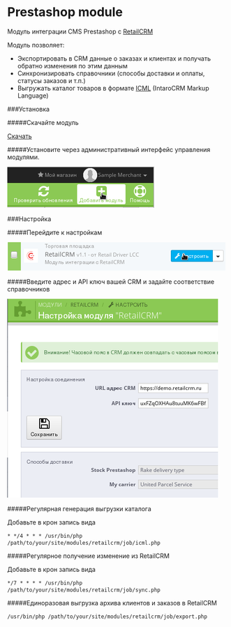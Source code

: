 Prestashop module
=================

Модуль интеграции CMS Prestashop c [RetailCRM](http://www.retailcrm.com)

Модуль позволяет:

* Экспортировать в CRM данные о заказах и клиентах и получать обратно изменения по этим данным
* Синхронизировать справочники (способы доставки и оплаты, статусы заказов и т.п.)
* Выгружать каталог товаров в формате [ICML](http://retailcrm.ru/docs/Разработчики/ФорматICML) (IntaroCRM Markup Language)

###Установка

#####Скачайте модуль

[Cкачать](http://download.retailcrm.pro/modules/prestashop/retailcrm-2.0.zip)

#####Установите через административный интерфейс управления модулями.

![Установка модуля](/docs/images/add.png)


###Настройка

#####Перейдите к настройкам

![Настройка модуля](/docs/images/setup.png)

#####Введите адрес и API ключ вашей CRM и задайте соответствие справочников

![Справочники](/docs/images/ref.png)


#####Регулярная генерация выгрузки каталога

Добавьте в крон запись вида

```
* */4 * * * /usr/bin/php /path/to/your/site/modules/retailcrm/job/icml.php
```

#####Регулярное получение изменение из RetailCRM

Добавьте в крон запись вида

```
*/7 * * * * /usr/bin/php /path/to/your/site/modules/retailcrm/job/sync.php
```

#####Единоразовая выгрузка архива клиентов и заказов в RetailCRM

```
/usr/bin/php /path/to/your/site/modules/retailcrm/job/export.php
```

